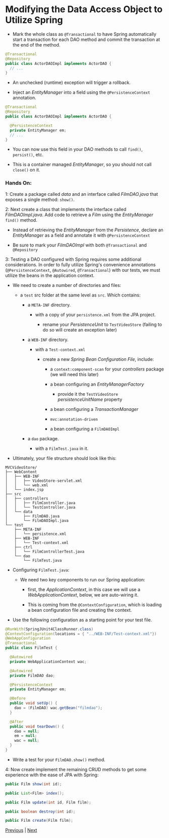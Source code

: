 # Modifying the Data Access Object to Utilize Spring

* Mark the whole class as `@Transactional` to have Spring automatically start a transaction for each DAO method and commit the transaction at the end of the method.

```java
@Transactional
@Repository
public class ActorDAOImpl implements ActorDAO {
  // ...
}
```


  * An unchecked (runtime) exception will trigger a rollback.

* Inject an *EntityManager* into a field using the `@PersistenceContext` annotation.

```java
@Transactional
@Repository
public class ActorDAOImpl implements ActorDAO {

  @PersistenceContext
  private EntityManager em;
  // ...
}
```

  * You can now use this field in your DAO methods to call `find()`, `persist()`, etc.

  * This is a container managed *EntityManager*, so you should not call `close()` on it.

### Hands On:
1: Create a package called *data* and an interface called *FilmDAO.java* that exposes a single method: `show()`.

2: Next create a class that implements the interface called *FilmDAOImpl.java*. Add code to retrieve a *Film* using the *EntityManager* `find()` method.

  * Instead of retrieving the *EntityManager* from the *Persistence*, declare an *EntityManager* as a field and annotate it with `@PersistenceContext`

  * Be sure to mark your *FilmDAOImpl* with both `@Transactional` and `@Repository`

3: Testing a DAO configured with Spring requires some additional considerations. In order to fully utilize Spring's convenience annotations (`@PersistenceContext`, `@Autowired`, `@Transactional`) with our tests, we must utilize the beans in the application context.

* We need to create a number of directories and files:

  * a `test` src folder at the same level as `src`. Which contains:

    * a `META-INF` directory.

      * with a copy of your `persistence.xml` from the JPA project.

        * rename your *PersistenceUnit* to `TestVideoStore` (failing to do so will create an exception later)

    * a `WEB-INF` directory.

      * with a `Test-context.xml`

        * create a new *Spring Bean Configuration File*, include:

          * a `context:component-scan` for your *controllers* package (we will need this later)

          * a bean configuring an *EntityManagerFactory*

            * provide it the `TestVideoStore` *persistenceUnitName* property

          * a bean configuring a *TransactionManager*

          * `mvc:annotation-driven`

          * a bean configuring a `FilmDAOImpl`

    * a `dao` package.

      * with a `FilmTest.java` in it.

* Ultimately, your file structure should look like this:

```
MVCVideoStore/
├── WebContent
│   ├── WEB-INF
│   │   ├── VideoStore-servlet.xml
│   │   └── web.xml
│   └── index.jsp
├── src
│   ├── controllers
│   │   ├── FilmController.java
│   │   └── TestController.java
│   └── data
│       ├── FilmDAO.java
│       └── FilmDAOImpl.java
└── test
    ├── META-INF
    │   └── persistence.xml
    ├── WEB-INF
    │   └── Test-context.xml
    ├── ctrl
    │   └── FilmControllerTest.java
    └── dao
        └── FilmTest.java
```

* Configuring `FilmTest.java`:

  * We need two key components to run our Spring application:

    * first, the *ApplicationContext*, in this case we will use a *WebApplicationContext*, below, we are auto-wiring it.

    * This is coming from the `@ContextConfiguration`, which is loading a bean configuration file and creating the context.

* Use the following configuration as a starting point for your test file.


```java
@RunWith(SpringJUnit4ClassRunner.class)
@ContextConfiguration(locations = { "../WEB-INF/Test-context.xml"})
@WebAppConfiguration
@Transactional
public class FilmTest {

  @Autowired
  private WebApplicationContext wac;

  @Autowired
  private FilmDAO dao;

  @PersistenceContext
  private EntityManager em;

  @Before
  public void setUp() {
    dao = (FilmDAO) wac.getBean("filmdao");
  }

  @After
  public void tearDown() {
    dao = null;
    em = null;
    wac = null;
  }
}
```

* Write a test for your `FilmDAO.show()` method.



4: Now create implement the remaining CRUD methods to get some experience with the ease of JPA with Spring:

```java
public Film show(int id);

public List<Film> index();

public Film update(int id, Film film);

public boolean destroy(int id);

public Film create(Film film);
```


[Previous](servlet_xml.md) | [Next](controller.md)
